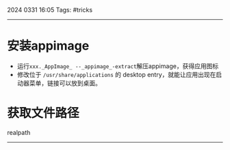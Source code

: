 2024 0331 16:05
Tags: #tricks

---
# 安装appimage

- 运行`xxx._AppImage_ --_appimage_-extract`解压appimage，获得应用图标
- 修改位于 `/usr/share/applications`  的 desktop entry，就能让应用出现在启动器菜单，链接可以放到桌面。

# 获取文件路径
realpath



---
